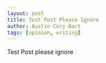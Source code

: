 ```yaml
---
layout: post
title: Test Post Please Ignore
author: Austin Cory Bart
tags: [opinion, writing]
---
```


Test Post please ignore
